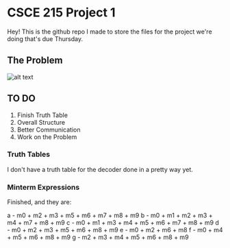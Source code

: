 # CSCE 215 Project 1

Hey! This is the github repo I made to store the files for the project we're doing that's due Thursday.

## The Problem

![alt text](https://www.electronics-tutorials.ws/wp-content/uploads/2013/10/segment4.gif?fit=277%2C236 "Logo Title Text 1")

## TO DO

1. Finish Truth Table
2. Overall Structure
3. Better Communication
4. Work on the Problem

### Truth Tables

I don't have a truth table for the decoder done in a pretty way yet.

### Minterm Expressions

Finished, and they are:

a - m0 + m2 + m3 + m5 + m6 + m7 + m8 + m9
b - m0 + m1 + m2 + m3 + m4 + m7 + m8 + m9
c - m0 + m1 + m3 + m4 + m5 + m6 + m7 + m8 + m9
d - m0 + m2 + m3 + m5 + m6 + m8 + m9
e - m0 + m2 + m6 + m8
f - m0 + m4 + m5 + m6 + m8 + m9
g - m2 + m3 + m4 + m5 + m6 + m8 + m9
